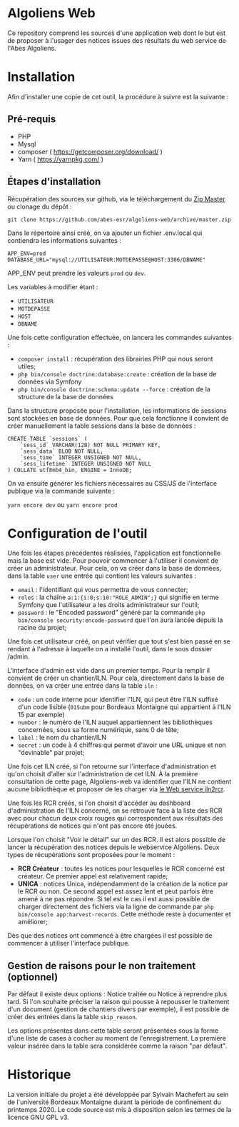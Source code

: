 # Algoliens Web

Ce repository comprend les sources d'une application web dont le but est de proposer à l'usager des notices issues des résultats du web service de l'Abes Algoliens.

# Installation

Afin d'installer une copie de cet outil, la procédure à suivre est la suivante :

## Pré-requis
* PHP
* Mysql
* composer ( https://getcomposer.org/download/ )
* Yarn ( https://yarnpkg.com/ )

## Étapes d'installation
Récupération des sources sur github, via le téléchargement du [Zip Master](https://github.com/abes-esr/algoliens-web/archive/master.zip) ou clonage du dépôt : 
```
git clone https://github.com/abes-esr/algoliens-web/archive/master.zip
```

Dans le répertoire ainsi créé, on va ajouter un fichier .env.local qui contiendra les informations suivantes :
```
APP_ENV=prod
DATABASE_URL="mysql://UTILISATEUR:MOTDEPASSE@HOST:3306/DBNAME"
```

APP_ENV peut prendre les valeurs ```prod``` ou ```dev```.

Les variables à modifier étant : 
- ```UTILISATEUR```
- ```MOTDEPASSE```
- ```HOST```
- ```DBNAME```

Une fois cette configuration effectuée, on lancera les commandes suivantes :

- ```composer install``` : récupération des librairies PHP qui nous seront utiles;
- ```php bin/console doctrine:database:create``` : création de la base de données via Symfony
- ```php bin/console doctrine:schema:update --force``` : création de la structure de la base de données

Dans la structure proposée pour l'installation, les informations de sessions sont stockées en base de données. Pour que cela fonctionne il convient de créer manuellement la table sessions dans la base de données : 

```mysql
CREATE TABLE `sessions` (
    `sess_id` VARCHAR(128) NOT NULL PRIMARY KEY,
    `sess_data` BLOB NOT NULL,
    `sess_time` INTEGER UNSIGNED NOT NULL,
    `sess_lifetime` INTEGER UNSIGNED NOT NULL
) COLLATE utf8mb4_bin, ENGINE = InnoDB;
```

On va ensuite générer les fichiers nécessaires au CSS/JS de l'interface publique via la commande suivante : 

```yarn encore dev``` ou ```yarn encore prod```

# Configuration de l'outil
Une fois les étapes précédentes réalisées, l'application est fonctionnelle mais la base est vide. Pour pouvoir commencer à l'utiliser il convient de créer un administrateur. Pour cela, on va créer dans la base de données, dans la table ```user``` une entrée qui contient les valeurs suivantes : 

- ```email``` : l'identifiant qui vous permettra de vous connecter;
- ```roles``` : la chaîne ```a:1:{i:0;s:10:"ROLE_ADMIN";}``` qui signifie en terme Symfony que l'utilisateur a les droits administrateur sur l'outil;
- ```password``` : le "Encoded password" généré par la commande ```php bin/console security:encode-password``` que l'on aura lancée depuis la racine du projet;

Une fois cet utilisateur créé, on peut vérifier que tout s'est bien passé en se rendant à l'adresse à laquelle on a installé l'outil, dans le sous dossier /admin. 

L'interface d'admin est vide dans un premier temps. Pour la remplir il convient de créer un chantier/ILN. Pour cela, directement dans la base de données, on va créer une entrée dans la table ```iln``` : 

- ```code``` : un code interne pour identifier l'ILN, qui peut être l'ILN suffixé d'un code lisible (```015ubm``` pour Bordeaux Montaigne qui appartient à l'ILN 15 par exemple)
- ```number``` : le numéro de l'ILN auquel appartiennent les bibliothèques concernées, sous sa forme numérique, sans 0 de tête;
- ```label``` : le nom du chantier/ILN
- ```secret``` : un code à 4 chiffres qui permet d'avoir une URL unique et non "devinable" par projet; 

Une fois cet ILN créé, si l'on retourne sur l'interface d'administration et qu'on choisit d'aller sur l'administration de cet ILN. À la première consultation de cette page, Algoliens-web va identifier que l'ILN ne contient aucune bibliothèque et proposer de les charger via [le Web service iln2rcr](http://documentation.abes.fr/aideidrefdeveloppeur/index.html#MicroWebIln2rcr).

Une fois les RCR créés, si l'on choisit d'accéder au dashboard d'administration de l'ILN concerné, on se retrouve face à la liste des RCR avec pour chacun deux croix rouges qui correspondent aux résultats des récupérations de notices qui n'ont pas encore été jouées. 

Lorsque l'on choisit "Voir le détail" sur un des RCR. Il est alors possible de lancer la récupération des notices depuis le webservice Algoliens. Deux types de récupérations sont proposées pour le moment : 

- **RCR Créateur** : toutes les notices pour lesquelles le RCR concerné est créateur. Ce premier appel est relativement rapide;
- **UNICA** : notices Unica, indépendamment de la création de la notice par le RCR ou non. Ce second appel est assez lent et peut parfois être amené à ne pas répondre. Si tel est le cas il est aussi possible de charger directement des fichiers via la ligne de commande par ```php bin/console app:harvest-records```. Cette méthode reste à documenter et améliorer;

Dès que des notices ont commencé à être chargées il est possible de commencer à utiliser l'interface publique.

## Gestion de raisons pour le non traitement (optionnel)
Par défaut il existe deux options : Notice traitée ou Notice à reprendre plus tard. Si l'on souhaite préciser la raison qui pousse à repousser le traitement d'un document (gestion de chantiers divers par exemple), il est possible de créer des entrées dans la table ```skip_reason```. 

Les options présentes dans cette table seront présentées sous la forme d'une liste de cases à cocher au moment de l'enregistrement. La première valeur insérée dans la table sera considérée comme la raison "par défaut".

# Historique

La version initiale du projet a été développée par Sylvain Machefert au sein de l'université Bordeaux Montaigne durant la période de confinement du printemps 2020. Le code source est mis à disposition selon les termes de la licence GNU GPL v3.
